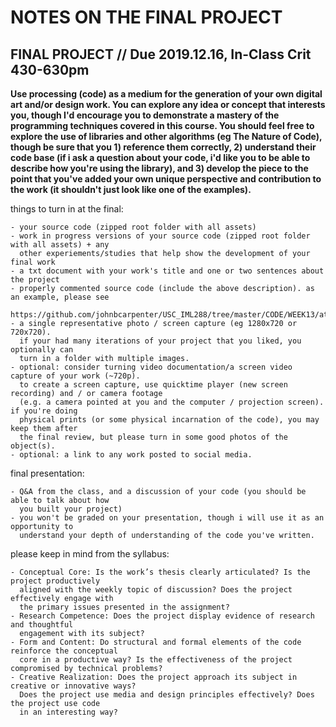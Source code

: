 # NOTES ON THE FINAL PROJECT 
  
## FINAL PROJECT // Due 2019.12.16, In-Class Crit 430-630pm  
**Use processing (code) as a medium for the generation of your own digital art and/or design work.  You can explore any idea or concept that interests you, though I'd encourage you to demonstrate a mastery of the programming techniques covered in this course.  You should feel free to explore the use of libraries and other algorithms (eg The Nature of Code), though be sure that you 1) reference them correctly, 2) understand their code base (if i ask a question about your code, i'd like you to be able to describe how you're using the library), and 3) develop the piece to the point that you've added your own unique perspective and contribution to the work (it shouldn't just look like one of the examples).**

things to turn in at the final:
```
- your source code (zipped root folder with all assets)
- work in progress versions of your source code (zipped root folder with all assets) + any
  other experiements/studies that help show the development of your final work
- a txt document with your work's title and one or two sentences about the project
- properly commented source code (include the above description). as an example, please see
  https://github.com/johnbcarpenter/USC_IML288/tree/master/CODE/WEEK13/atoms_ptIII 
- a single representative photo / screen capture (eg 1280x720 or 720x720). 
  if your had many iterations of your project that you liked, you optionally can 
  turn in a folder with multiple images.
- optional: consider turning video documentation/a screen video capture of your work (~720p).
  to create a screen capture, use quicktime player (new screen recording) and / or camera footage 
  (e.g. a camera pointed at you and the computer / projection screen).  if you're doing 
  physical prints (or some physical incarnation of the code), you may keep them after 
  the final review, but please turn in some good photos of the object(s).  
- optional: a link to any work posted to social media. 
```

final presentation:
```- an in-class demo of your final project
- Q&A from the class, and a discussion of your code (you should be able to talk about how  
  you built your project)
- you won't be graded on your presentation, though i will use it as an opportunity to 
  understand your depth of understanding of the code you've written.
```

please keep in mind from the syllabus:
```In general, you will be graded using these criteria:
- Conceptual Core: Is the work’s thesis clearly articulated? Is the project productively 
  aligned with the weekly topic of discussion? Does the project effectively engage with 
  the primary issues presented in the assignment?
- Research Competence: Does the project display evidence of research and thoughtful 
  engagement with its subject?
- Form and Content: Do structural and formal elements of the code reinforce the conceptual 
  core in a productive way? Is the effectiveness of the project compromised by technical problems? 
- Creative Realization: Does the project approach its subject in creative or innovative ways? 
  Does the project use media and design principles effectively? Does the project use code 
  in an interesting way?
```
